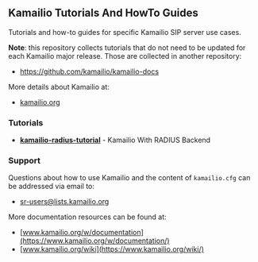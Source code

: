 ## Kamailio Tutorials And HowTo Guides ##

Tutorials and how-to guides for specific Kamailio SIP server use cases.

__Note__: this repository collects tutorials that do not need to be updated for
each Kamailio major release. Those are collected in another repository:

  * https://github.com/kamailio/kamailio-docs

More details about Kamailio at:

  * [kamailio.org](https://www.kamailio.org)

### Tutorials ###

  * __[kamailio-radius-tutorial](https://github.com/kamailio/kamailio-tutorials/tree/master/kamailio-radius-tutorial)__ - Kamailio With RADIUS Backend

### Support ###

Questions about how to use Kamailio and the content of `kamailio.cfg` can be
addressed via email to:

  * [sr-users@lists.kamailio.org](http://lists.kamailio.org/cgi-bin/mailman/listinfo/sr-users)

More documentation resources can be found at:

  * [www.kamailio.org/w/documentation](https://www.kamailio.org/w/documentation/)
  * [www.kamailio.org/wiki](https://www.kamailio.org/wiki/)
